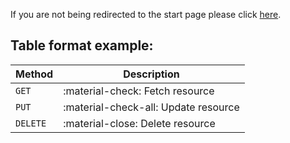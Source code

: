 If you are not being redirected to the start page please click
[here](../documentation/page5501091875).

## Table format example:
| Method      | Description                          |
| ----------- | ------------------------------------ |
| `GET`       | :material-check:     Fetch resource  |
| `PUT`       | :material-check-all: Update resource |
| `DELETE`    | :material-close:     Delete resource |


